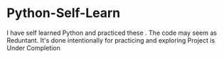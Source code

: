 # Python-Self-Learn
I have self learned Python and practiced these .
The code may seem as Reduntant.
It's done intentionally for practicing and exploring 
Project is Under Completion
